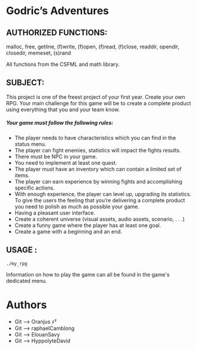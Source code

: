 # Godric’s Adventures

## AUTHORIZED FUNCTIONS:
malloc, free, getline, (f)write, (f)open, (f)read, (f)close, readdir, opendir, closedir, memeset, (s)rand

All functions from the CSFML and math library.

## SUBJECT:
This project is one of the freest project of your first year. Create your own RPG.
Your main challenge for this game will be to create a complete product using everything that you and your
team know.
##### Your game must follow the following rules:
- The player needs to have characteristics which you can find in the status menu.
- The player can fight enemies, statistics will impact the fights results.
- There must be NPC in your game.
- You need to implement at least one quest.
- The player must have an inventory which can contain a limited set of items.
- The player can earn experience by winning fights and accomplishing specific actions.
- With enough experience, the player can level up, upgrading its statistics.
To give the users the feeling that you’re delivering a complete product you need to polish as much as possible
your game.
- Having a pleasant user interface.
- Create a coherent universe (visual assets, audio assets, scenario, . . .)
- Create a funny game where the player has at least one goal.
- Create a game with a beginning and an end.
## USAGE :
````sh
./my_rpg
````
Information on how to play the game can all be found in the game's dedicated menu.

# Authors
- Git --> Oranjus ﾒ²
- Git --> raphaelCamblong
- Git --> ElouanSavy
- Git --> HyppolyteDavid
